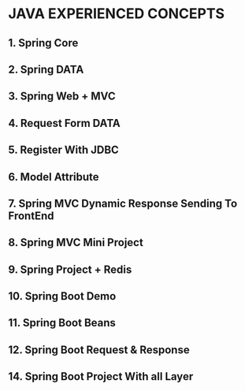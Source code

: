 # JAVA EXPERIENCED CONCEPTS 

##  1. Spring Core 

##  2. Spring DATA

##  3. Spring Web + MVC

##  4. Request Form DATA

##  5. Register With JDBC

##  6. Model Attribute

##  7. Spring MVC Dynamic Response Sending To FrontEnd

##  8. Spring MVC Mini Project

##  9. Spring Project + Redis

##  10. Spring Boot Demo

##  11. Spring Boot Beans

##  12. Spring Boot Request & Response

##  14. Spring Boot Project With all Layer
